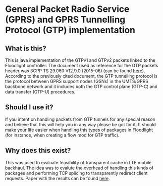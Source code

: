 General Packet Radio Service (GPRS) and GPRS Tunnelling Protocol (GTP) implementation
====================================

What is this?
-------------
This is java implementation of the GTPv1 and GTPv2 packets linked to the Floodlight controller. The document used as reference for the GTP packets header was 3GPP TS 29.060 V12.9.0 (2015-06) (can be found [here](https://arib.or.jp/english/html/overview/doc/STD-T63v11_30/5_Appendix/Rel12/29/29060-c90.pdf)). According to the previously cited document, the GTP tunnelling protocol is the protocol between GPRS support nodes (GSNs) in the UMTS/GPRS backbone network and it includes both the GTP control plane (GTP-C) and data transfer (GTP-U) procedures.

Should I use it?
------------
If you intent on handling packets from GTP tunnels for any special reason and believe that this will help you in any way please be got for it. It should make your life easier when handling this types of packages in Floodlight (for instance, when creating a flow mod for GTP traffic).

Why does this exist?
-------------
This was used to evaluate feasibility of transparent cache in LTE mobile backhaul. The idea was to evalute the overhead of handling this kinds of packages and performing TCP splicing to transparently redirect client requests. Paper with the results can be found [here](https://people.kth.se/~gyuri/Pub/RodriguezDG-SWFan2016-SDNCaching.pdf).


